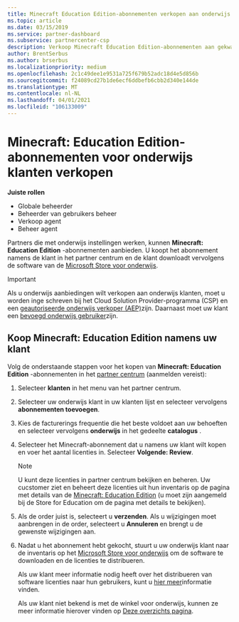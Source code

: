 ```yaml
---
title: Minecraft Education Edition-abonnementen verkopen aan onderwijs klanten
ms.topic: article
ms.date: 03/15/2019
ms.service: partner-dashboard
ms.subservice: partnercenter-csp
description: Verkoop Minecraft Education Edition-abonnementen aan gekwalificeerde onderwijs klanten die ze vervolgens kunnen downloaden uit de micro soft education Store.
author: BrentSerbus
ms.author: brserbus
ms.localizationpriority: medium
ms.openlocfilehash: 2c1c49dee1e9531a725f679b52adc18d4e5d856b
ms.sourcegitcommit: f24089cd27b1de6ecf6ddbefb6cbb2d340e144de
ms.translationtype: MT
ms.contentlocale: nl-NL
ms.lasthandoff: 04/01/2021
ms.locfileid: "106133009"
---
```

# <a name="sell-minecraft-education-edition-subscriptions-to-education-customers"></a>Minecraft: Education Edition-abonnementen voor onderwijs klanten verkopen

**Juiste rollen**

- Globale beheerder
- Beheerder van gebruikers beheer
- Verkoop agent
- Beheer agent

Partners die met onderwijs instellingen werken, kunnen **Minecraft: Education Edition** -abonnementen aanbieden. U koopt het abonnement namens de klant in het partner centrum en de klant downloadt vervolgens de software van de [Microsoft Store voor onderwijs](https://educationstore.microsoft.com). 

>[!IMPORTANT]
>Als u onderwijs aanbiedingen wilt verkopen aan onderwijs klanten, moet u worden inge schreven bij het Cloud Solution Provider-programma (CSP) en een [geautoriseerde onderwijs verkoper (AEP)](https://www.mepn.com)zijn. Daarnaast moet uw klant een [bevoegd onderwijs gebruiker](https://www.microsoftvolumelicensing.com/DocumentSearch.aspx?Mode=3&DocumentTypeId=7)zijn.  

 
## <a name="buy-minecraft-education-edition-on-behalf-of-your-customer"></a>Koop **Minecraft: Education Edition** namens uw klant

Volg de onderstaande stappen voor het kopen van **Minecraft: Education Edition** -abonnementen in het [partner centrum](https://partnercenter.microsoft.com/pcv/dashboard/overview
) (aanmelden vereist):

  1.  Selecteer **klanten** in het menu van het partner centrum.
  
  2.  Selecteer uw onderwijs klant in uw klanten lijst en selecteer vervolgens **abonnementen toevoegen**.
  
  3.  Kies de facturerings frequentie die het beste voldoet aan uw behoeften en selecteer vervolgens **onderwijs** in het gedeelte **catalogus** .

  4.  Selecteer het Minecraft-abonnement dat u namens uw klant wilt kopen en voer het aantal licenties in. Selecteer **Volgende: Review**.

      >[!NOTE]
      >U kunt deze licenties in partner centrum bekijken en beheren. Uw cucstomer ziet en beheert deze licenties uit hun inventaris op de pagina met details van de [Minecraft: Education Edition](https://educationstore.microsoft.com/store/details/minecraft-education-edition/9nblggh4r2r6) (u moet zijn aangemeld bij de Store for Education om de pagina met details te bekijken). 

  5.  Als de order juist is, selecteert u **verzenden**. Als u wijzigingen moet aanbrengen in de order, selecteert u **Annuleren** en brengt u de gewenste wijzigingen aan.   

  6.  Nadat u het abonnement hebt gekocht, stuurt u uw onderwijs klant naar de inventaris op het [Microsoft Store voor onderwijs](https://educationstore.microsoft.com) om de software te downloaden en de licenties te distribueren.

      Als uw klant meer informatie nodig heeft over het distribueren van software licenties naar hun gebruikers, kunt u [hier meer](/education/windows/school-get-minecraft#distribute-minecraft)informatie vinden.  
  
      Als uw klant niet bekend is met de winkel voor onderwijs, kunnen ze meer informatie hierover vinden op [Deze overzichts pagina](/microsoft-store/windows-store-for-business-overview).  

